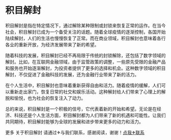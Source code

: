 # 积目解封

积目解封是指在特定情况下，通过解除某种限制或封锁来恢复正常的运作。在当今社会，积目解封已成为一个备受关注的话题。随着全球疫情的逐渐控制，各国开始陆续解封，人们的生活也慢慢恢复了正常。而在商业领域，积目解封也意味着各行各业的重新开放，为经济发展带来了新的希望。

随着科技的发展，积目解封已经不再局限于传统的封锁解除，还包括了数字领域的解封。比如，在互联网金融领域，由于监管政策的调整，一些原先受限的金融产品和服务也开始逐渐解封，为投资者提供了更多的选择和机会。这种数字领域的积目解封，不仅促进了金融科技的发展，还为金融行业带来了新的活力。

在个人生活中，积目解封也意味着重新获得自由和活力。随着疫情的缓解，人们可以重新走出家门，恢复日常的社交和娱乐活动。这种解封给人们带来了心理上的解脱和愉悦，也为社会的恢复注入了动力。

总的来说，积目解封是一个积极的信号，它代表着新的开始和希望。无论是在经济、科技还是个人生活方面，积目解封都为人们带来了新的机遇和可能性。让我们共同期待，积目解封能够为全球的发展和进步带来更多的动力和活力。

更多 关于积目解封 请通过✈与我们联系，感谢阅读，谢谢！[点我✈联系](https://c.k02.cc)